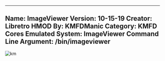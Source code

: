 -----------------------
Name: ImageViewer
Version: 10-15-19
Creator: Libretro
HMOD By: KMFDManic
Category: KMFD Cores
Emulated System: ImageViewer
Command Line Argument: /bin/imageviewer
-----------------------
![km](https://i.imgur.com/jj0ttWz.png)
